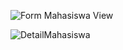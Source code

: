 ![Form Mahasiswa View](https://github.com/user-attachments/assets/0fc7e53f-e752-4974-b39d-773080793b3d)

![DetailMahasiswa](https://github.com/user-attachments/assets/db42f249-f227-42ba-9282-c46641748ffd)
